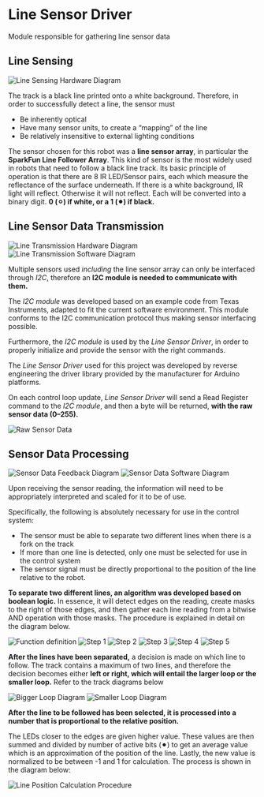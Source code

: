 Line Sensor Driver
==================

Module responsible for gathering line sensor data

## Line Sensing

![Line Sensing Hardware Diagram](Media/LineSensingHard.png)

The track is a black line printed onto a white background. Therefore, in order to successfully detect a line, the sensor must

+ Be inherently optical
+ Have many sensor units, to create a “mapping” of the line
+ Be relatively insensitive to external lighting conditions

The sensor chosen for this robot was a **line sensor array**, in particular the **SparkFun Line Follower Array**.
This kind of sensor is the most widely used in robots that need to follow a black line track. 
Its basic principle of operation is that there are 8 IR LED/Sensor pairs, each which measure the reflectance of the surface underneath. If there is a white background, IR light will reflect. Otherwise it will not reflect. Each will be converted into a binary digit. **0 (⚪︎) if white, or  a 1 (⚫︎) if black.**

## Line Sensor Data Transmission

![Line Transmission Hardware Diagram](Media/LineTransmissionHardware.png)
![Line Transmission Software Diagram](Media/Software.png)

Multiple sensors used *including* the line sensor array can only be interfaced through *I2C*, therefore an **I2C module is needed to communicate with them.**

The *I2C module* was developed based on an example code from Texas Instruments, adapted to fit the current software environment. This module conforms to the I2C communication protocol thus making sensor interfacing possible.

Furthermore, the *I2C module* is used by the *Line Sensor Driver*, in order to properly initialize and provide the sensor with the right commands.

The *Line Sensor Driver* used for this project was developed by reverse engineering the driver library provided by the manufacturer for Arduino platforms.

On each control loop update, *Line Sensor Driver*  will send a Read Register command to the *I2C module*, and then a byte will be returned, **with the raw sensor data (0–255).**

![Raw Sensor Data](Media/rawdata.png)

## Sensor Data Processing

![Sensor Data Feedback Diagram](Media/processingFeedback.png)
![Sensor Data Software Diagram](Media/processingSoftware.png)

Upon receiving the sensor reading, the information will need to be appropriately interpreted and scaled for it to be of use.

Specifically, the following is absolutely necessary for use in the control system:

+ The sensor must be able to separate two different lines when there is a fork on the track
+ If more than one line is detected, only one must be selected for use in the control system 
+ The sensor signal must be directly proportional to the position of the line relative to the robot.

**To separate two different lines, an algorithm was developed based on boolean logic.** In essence, it will detect edges on the reading, create masks to the right of those edges, and then gather each line reading from a bitwise AND operation with those masks. The procedure is explained in detail on the diagram below.

![Function definition](Media/processingInputOutputDef.png)
![Step 1](Media/step1.png)
![Step 2](Media/newStep2.png)
![Step 3](Media/step3.png)
![Step 4](Media/step4.png)
![Step 5](Media/newStep5.png)

**After the lines have been separated,** a decision is made on which line to follow. The track contains a maximum of two lines, and therefore the decision becomes either **left or right, which will entail the larger loop or the smaller loop.** Refer to the track diagrams below

![Bigger Loop Diagram](Media/biggerLoop.png)
![Smaller Loop Diagram](Media/smallerLoop.png)

**After the line to be followed has been selected, it is processed into a number that is proportional to the relative position.**

The LEDs closer to the edges are given higher value. These values are then summed and divided by number of active bits (⚫︎) to get an average value which is an approximation of the position of the line. Lastly, the new value is normalized to be between -1 and 1 for calculation. The process is shown in the diagram below:

![Line Position Calculation Procedure](Media/lineCalc.png)





